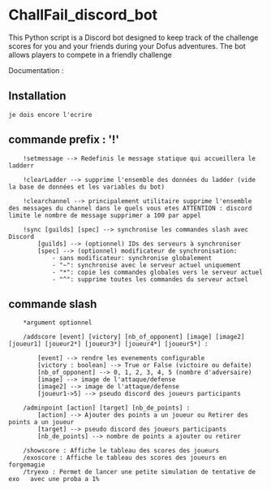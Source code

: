 # ChallFail_discord_bot
This Python script is a Discord bot designed to keep track of the challenge scores for you and your friends during your Dofus adventures. The bot allows players to compete in a friendly challenge


Documentation : 

## Installation 
    je dois encore l'ecrire 


## commande prefix : '!' 
        !setmessage --> Redefinis le message statique qui accueillera le ladderr 
        
        !clearLadder --> supprime l'ensemble des données du ladder (vide la base de données et les variables du bot)

        !clearchannel --> principalement utilitaire supprime l'ensemble des messages du channel dans le quels vous etes ATTENTION : discord limite le nombre de message supprimer a 100 par appel

        !sync [guilds] [spec] --> synchronise les commandes slash avec Discord
            [guilds] --> (optionnel) IDs des serveurs à synchroniser
            [spec] --> (optionnel) modificateur de synchronisation:
                - sans modificateur: synchronise globalement
                - "~": synchronise avec le serveur actuel uniquement
                - "*": copie les commandes globales vers le serveur actuel
                - "^": supprime toutes les commandes du serveur actuel

## commande slash 

        *argument optionnel 

        /addscore [event] [victory] [nb_of_opponent] [image] [image2] [joueur1] [joueur2*] [joueur3*] [joueur4*] [joueur5*] :

            [event] --> rendre les evenements configurable
            [victory : boolean] --> True or False (victoire ou defaite)
            [nb_of_opponent] --> 0, 1, 2, 3, 4, 5 (nombre d'adversaire)
            [image] --> image de l'attaque/defense
            [image2] --> image de l'attaque/defense
            [joueur1->5] --> pseudo discord des joueurs participants

        /adminpoint [action] [target] [nb_de_points] :
            [action] --> Ajouter des points a un joueur ou Retirer des points a un joueur
            [target] --> pseudo discord des joueurs participants
            [nb_de_points] --> nombre de points a ajouter ou retirer

        /showscore : Affiche le tableau des scores des joueurs
        /exoscore : Affiche le tableau des scores des joueurs en forgemagie
        /tryexo : Permet de lancer une petite simulation de tentative de exo   avec une proba a 1%
        

        
            
